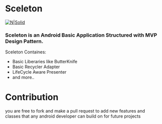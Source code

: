 # Sceleton

[![N|Solid](http://www.zeowls.com/images/zeowls.png)](http://www.zeowls.com)

### Sceleton is an Android Basic Application Structured with MVP Design Pattern.

Sceleton Containes:
  - Basic Liberaries like ButterKnife
  - Basic Recycler Adapter
  - LifeCycle Aware Presenter
  - and more..

# Contribution
you are free to fork and make a pull request to add new features and classes that any android developer can build on for future projects

